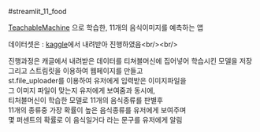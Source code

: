 #streamlit_11_food

[TeachableMachine](https://teachablemachine.withgoogle.com/train/image,'티쳐블머신') 으로 학습한, 11개의 음식이미지를 예측하는 앱<br/>

데이터셋은 : [kaggle](https://www.kaggle.com/datasets/trolukovich/food11-image-dataset,'캐글')에서 내려받아 진행하였음<br/><br/>

진행과정은 캐글에서 내려받은 데이터를 티쳐블머신에 집어넣어 학습시킨 모델을 저장<br/>
그리고 스트림릿을 이용하여 웹페이지를 만들고<br/>
st.file_uploader를 이용하여 유저에게 입력받은 이미지파일을<br/>
그 이미지 파일이 맞는지 유저에게 보여줌과 동시에,<br/>
티처블머신이 학습한 모델로 11개의 음식종류를 판별후<br/>
11개의 종류중 가장 확률이 높은 음식종류를 유저에게 보여주며<br/>
몇 퍼센트의 확률로 이 음식일거다 라는 문구를 유저에게 알림<br/><br/>
